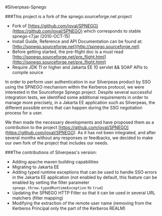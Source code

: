 #Silverpeas-Spnego

###This project is a fork of the spnego.sourceforge.net project

* Fork of [https://github.com/joval/SPNEGO](https://github.com/joval/SPNEGO) which corresponds to
  stable spnego-r7.jar (2010-OCT-15)
* Install Guide, Reference and API Documentation can be found
  at: [http://spnego.sourceforge.net](http://spnego.sourceforge.net)
* Before getting started, the pre-flight doc is a must
  read [http://spnego.sourceforge.net/pre_flight.html](http://spnego.sourceforge.net/pre_flight.html)
* Require JDK 11 or higher and Jakarta EE 10 servlet && SOAP APIs to compile source

In order to perform user authentication in our Silverpeas product by SSO using the SPNEGO
mechanism within the Kerberos protocol, we were interested in the Sourceforge Spnego project.
Despite several successful integration tests, we identified some additional requirements in
order to manage more precisely, in a Jakarta EE application such as Silverpeas, the different
possible errors that can happen during the SSO negotiation process for a user.

We then made the necessary developments and have proposed them as a contribution to the
project [https://github.com/joval/SPNEGO] (https://github.com/joval/SPNEGO).
As it has not been integrated, and after several months without any responses or feedbacks, we 
decided to make our own fork of the project that includes our needs.

###The contributions of Silverpeas's version:

* Adding apache maven building capabilities
* Migrating to Jakarta EE
* Adding typed runtime exceptions that can be used to handle SSO errors in the Jakarta EE
  application (not enabled by default, this feature can be enabled by setting the filter 
  parameter `spnego.throw.typedRuntimeException` to `true`)
* Updating the SPNEGO HTTP Filter so that it can be used in several URL matchers (filter mapping)
* Modifying the extraction of the remote user name (removing from the Kerberos Principal only the 
  part of the Kerberos REALM)